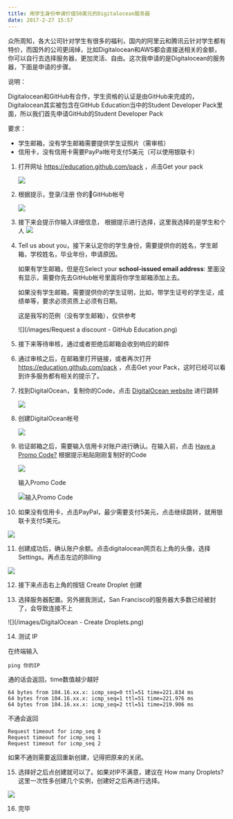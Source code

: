 ```yaml
---
title: 用学生身份申请价值50美元的Digitalocean服务器
date: 2017-2-27 15:57
---
```


众所周知，各大公司针对学生有很多的福利，国内的阿里云和腾讯云针对学生都有特价，而国外的公司更阔绰，比如Digitalocean和AWS都会直接送相关的金额，你可以自行去选择服务器，更加灵活、自由。这次我申请的是Digitalocean的服务器，下面是申请的步骤。

说明：

Digitalocean和GitHub有合作，学生资格的认证是由GitHub来完成的，Digitalocean其实被包含在GitHub Education当中的Student Developer Pack里面，所以我们首先申请GitHub的Student Developer Pack

要求：

- 学生邮箱，没有学生邮箱需要提供学生证照片（需审核）
- 信用卡，没有信用卡需要PayPal帐号支付5美元（可以使用银联卡）



1. 打开网址 https://education.github.com/pack ，点击Get your pack

   ![](/images/Learn_How_to_Code_Using_the_Student_Developer_Pack_-_GitHub_Education.png)

2. 根据提示，登录/注册 你的GitHub帐号

   ![](/images/Sign_in_to_GitHub_·_GitHub.png)

3. 接下来会提示你输入详细信息， 根据提示进行选择，这里我选择的是学生和个人
   ![](/images/Request_a_discount_-_GitHub_Education.png)

4. Tell us about you，接下来认定你的学生身份，需要提供你的姓名，学生邮箱，学校姓名，毕业年份，申请原因。

   如果有学生邮箱，但是在Select your **school-issued email address**: 里面没有显示，需要你先去GitHub帐号里面将你学生邮箱添加上去。

   如果没有学生邮箱，需要提供你的学生证明，比如，带学生证号的学生证，成绩单等，要求必须资质上必须有日期。

   这是我写的范例（没有学生邮箱），仅供参考

   ![](/images/Request a discount - GitHub Education.png)

5. 接下来等待审核，通过或者拒绝后邮箱会收到响应的邮件

6. 通过审核之后，在邮箱里打开链接，或者再次打开 https://education.github.com/pack ，点击Get your Pack，这时已经可以看到许多服务都有相关的提示了。

7. 找到DigitalOcean，复制你的Code，点击 [DigitalOcean website](https://www.digitalocean.com/github-students/?utm_medium=partnerships&utm_source=github&utm_campaign=studentdevpack) 进行跳转

   ![](/images/GitHub_Student_Developer_Pack_-_GitHub_Education.png)

8. 创建DigitalOcean帐号

   ![](/images/DigitalOcean__Cloud_computing_designed_for_developers.png)

9. 验证邮箱之后，需要输入信用卡对账户进行确认。在输入前，点击 [Have a Promo Code?](undefined) 根据提示粘贴刚刚复制好的Code

   ![](/images/DigitalOcean_-_Welcome.png)

   输入Promo Code

   ![输入Promo Code](/images/DigitalOcean_-_Welcome2.png)

10. 如果没有信用卡，点击PayPal，最少需要支付5美元，点击继续跳转，就用银联卡支付5美元。

   ![](/images/使用借记卡或信用卡付款_-_PayPal.png)

11. 创建成功后，确认账户余额。点击digitalocean网页右上角的头像，选择Settings。再点击左边的Billing

   ![](/images/DigitalOcean_-_Settings.png)

12. 接下来点击右上角的按钮 Create Droplet 创建

13. 选择服务器配置。另外据我测试，San Francisco的服务器大多数已经被封了，会导致连接不上

   ![](/images/DigitalOcean - Create Droplets.png)

14. 测试 IP 

   在终端输入

   ```shell
   ping 你的IP
   ```

   通的话会返回，time数值越少越好

   ```shell
   64 bytes from 104.16.xx.x: icmp_seq=0 ttl=51 time=221.834 ms
   64 bytes from 104.16.xx.x: icmp_seq=1 ttl=51 time=221.976 ms
   64 bytes from 104.16.xx.x: icmp_seq=2 ttl=51 time=219.906 ms
   ```

   不通会返回

   ```shell
   Request timeout for icmp_seq 0
   Request timeout for icmp_seq 1
   Request timeout for icmp_seq 2
   ```

   如果不通则需要返回重新创建，记得把原来的关闭。

15. 选择好之后点创建就可以了。如果对IP不满意，建议在 How many Droplets? 这里一次性多创建几个实例，创建好之后再进行选择。

   ![](/images/DigitalOcean_-_Create_Droplets.png)

16. 完毕

   ​

